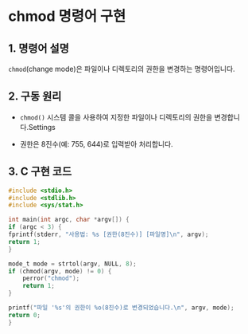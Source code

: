 # chmod 명령어 구현

## 1. 명령어 설명
`chmod`(change mode)은 파일이나 디렉토리의 권한을 변경하는 명령어입니다.

## 2. 구동 원리
- `chmod()` 시스템 콜을 사용하여 지정한 파일이나 디렉토리의 권한을 변경합니다.Settings

- 권한은 8진수(예: 755, 644)로 입력받아 처리합니다.

## 3. C 구현 코드
```c
#include <stdio.h>
#include <stdlib.h>
#include <sys/stat.h>

int main(int argc, char *argv[]) {
if (argc < 3) {
fprintf(stderr, "사용법: %s [권한(8진수)] [파일명]\n", argv);
return 1;
}

mode_t mode = strtol(argv, NULL, 8);
if (chmod(argv, mode) != 0) {
    perror("chmod");
    return 1;
}

printf("파일 '%s'의 권한이 %o(8진수)로 변경되었습니다.\n", argv, mode);
return 0;
}
```
